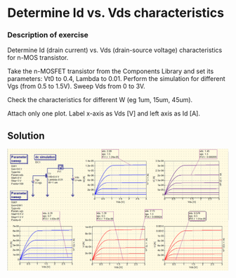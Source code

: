 # Determine Id vs. Vds characteristics

### Description of exercise
Determine Id (drain current) vs. Vds (drain-source voltage) characteristics for n-MOS transistor.

Take the  n-MOSFET  transistor from the  Components  Library and set its parameters:  Vt0  to 0.4,  Lambda  to 0.01. Perform the simulation for different Vgs (from 0.5 to 1.5V). Sweep Vds from 0 to 3V.
<br>

Check the characteristics for different W (eg 1um, 15um, 45um).
<br>

Attach only one plot. Label x-axis as Vds [V] and left axis as Id [A].
<br>

## Solution
<p align="center">
  <img src ="Id_vds.png" width = "700" title="photo">  
</p>


